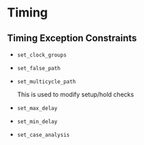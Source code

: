 
# Timing 

## Timing Exception Constraints

- `set_clock_groups`
- `set_false_path`
- `set_multicycle_path`

  This is used to modify setup/hold checks

- `set_max_delay`
- `set_min_delay`
- `set_case_analysis`


